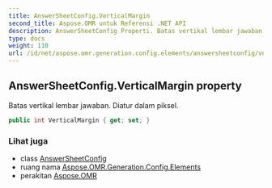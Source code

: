 ```yaml
---
title: AnswerSheetConfig.VerticalMargin
second_title: Aspose.OMR untuk Referensi .NET API
description: AnswerSheetConfig Properti. Batas vertikal lembar jawaban. Diatur dalam piksel.
type: docs
weight: 110
url: /id/net/aspose.omr.generation.config.elements/answersheetconfig/verticalmargin/
---
```

## AnswerSheetConfig.VerticalMargin property

Batas vertikal lembar jawaban. Diatur dalam piksel.

```csharp
public int VerticalMargin { get; set; }
```

### Lihat juga

* class [AnswerSheetConfig](../)
* ruang nama [Aspose.OMR.Generation.Config.Elements](../../answersheetconfig/)
* perakitan [Aspose.OMR](../../../)


